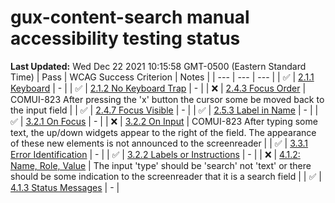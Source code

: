 # gux-content-search manual accessibility testing status
**Last Updated:** Wed Dec 22 2021 10:15:58 GMT-0500 (Eastern Standard Time)
| Pass | WCAG Success Criterion | Notes |
| --- | --- | --- |
| ✅ | [2.1.1 Keyboard](https://www.w3.org/WAI/WCAG21/Understanding/keyboard.html) | - |
| ✅ | [2.1.2 No Keyboard Trap](https://www.w3.org/WAI/WCAG21/Understanding/no-keyboard-trap.html) | - |
| ❌ | [2.4.3 Focus Order](https://www.w3.org/WAI/WCAG21/Understanding/focus-order.html) | COMUI-823 After pressing the 'x' button the cursor some be moved back to the input field |
| ✅ | [2.4.7 Focus Visible](https://www.w3.org/WAI/WCAG21/Understanding/focus-visible.html) | - |
| ✅ | [2.5.3 Label in Name](https://www.w3.org/WAI/WCAG21/Understanding/label-in-name.html#dfn-name) | - |
| ✅ | [3.2.1 On Focus](https://www.w3.org/WAI/WCAG21/Understanding/on-focus.html) | - |
| ❌ | [3.2.2 On Input](https://www.w3.org/WAI/WCAG21/Understanding/on-input.html) | COMUI-823 After typing some text, the up/down widgets appear to the right of the field. The appearance of these new elements is not announced to the screenreader |
| ✅ | [3.3.1 Error Identification](https://www.w3.org/WAI/WCAG21/Understanding/error-identification.html) | - |
| ✅ | [3.2.2 Labels or Instructions](https://www.w3.org/WAI/WCAG21/Understanding/labels-or-instructions.html) | - |
| ❌ | [4.1.2: Name, Role, Value](https://www.w3.org/WAI/WCAG21/Understanding/name-role-value.html) | The input 'type' should be 'search' not 'text' or there should be some indication to the screenreader that it is a search field |
| ✅ | [4.1.3 Status Messages](https://www.w3.org/WAI/WCAG21/Understanding/status-messages.html) | - |